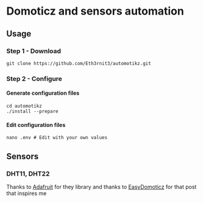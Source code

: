 # Domoticz and sensors automation
## Usage
### Step 1 - Download
```shell
git clone https://github.com/Eth3rnit3/automotikz.git
```

### Step 2 - Configure
#### Generate configuration files
```shell
cd automotikz
./install --prepare
```

#### Edit configuration files
```shell
nano .env # Edit with your own values
```
## Sensors
### DHT11, DHT22
Thanks to [Adafruit](https://github.com/adafruit/Adafruit_Python_DHT) for they library and thanks to [EasyDomoticz](https://easydomoticz.com/dht-11-22-raspberry-ca-marche-enfin) for that post that inspires me